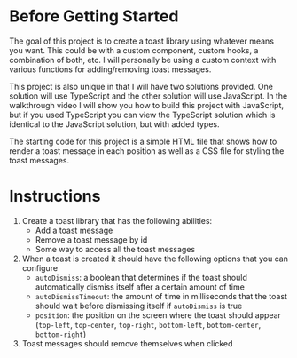 # Before Getting Started

The goal of this project is to create a toast library using whatever means you want. This could be with a custom component, custom hooks, a combination of both, etc. I will personally be using a custom context with various functions for adding/removing toast messages.

This project is also unique in that I will have two solutions provided. One solution will use TypeScript and the other solution will use JavaScript. In the walkthrough video I will show you how to build this project with JavaScript, but if you used TypeScript you can view the TypeScript solution which is identical to the JavaScript solution, but with added types.

The starting code for this project is a simple HTML file that shows how to render a toast message in each position as well as a CSS file for styling the toast messages.

# Instructions

1. Create a toast library that has the following abilities:
   - Add a toast message
   - Remove a toast message by id
   - Some way to access all the toast messages
2. When a toast is created it should have the following options that you can configure
   - `autoDismiss`: a boolean that determines if the toast should automatically dismiss itself after a certain amount of time
   - `autoDismissTimeout`: the amount of time in milliseconds that the toast should wait before dismissing itself if `autoDismiss` is true
   - `position`: the position on the screen where the toast should appear (`top-left`, `top-center`, `top-right`, `bottom-left`, `bottom-center`, `bottom-right`)
3. Toast messages should remove themselves when clicked